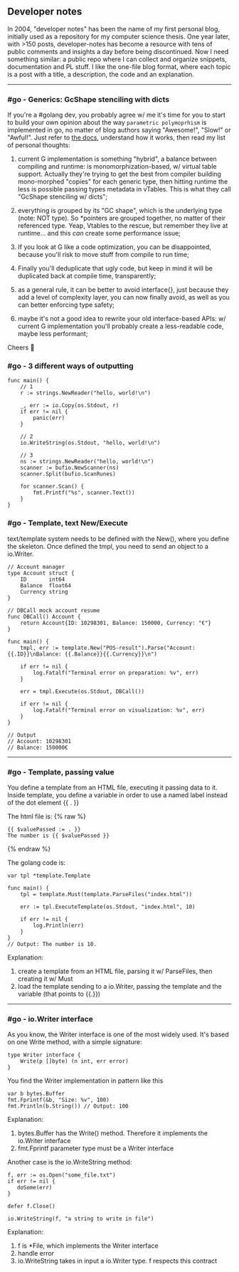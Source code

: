 ## Developer notes

In 2004, "developer notes" has been the name of my first personal blog, initially used as a repository for my computer science thesis. One year later, with >150 posts, developer-notes has become a resource with tens of public comments and insights a day before being discontinued. Now I need something similar: a public repo where I can collect and organize snippets, documentation and PL stuff. I like the one-file blog format, where each topic is a post with a title, a description, the code and an explanation. 

<hr />

### #go - Generics: GcShape stenciling with dicts

If you're a #golang dev, you probably agree w/ me it's time for you to start to build your own opinion about the way `parametric polymoprhism` is implemented in go, no matter of blog authors saying "Awesome!", "Slow!" or "Awful!". Just refer to [the docs](https://github.com/golang/proposal/blob/master/design/generics-implementation-dictionaries-go1.18.md), understand how it works, then read my list of personal thoughts:

1) current G implementation is something "hybrid", a balance between compiling and runtime: is monomorphization-based, w/ virtual table support. Actually they're trying to get the best from compiler building mono-morphed "copies" for each generic type, then hitting runtime the less is possible passing types metadata in vTables. This is what they call "GcShape stenciling w/ dicts";

2) everything is grouped by its "GC shape", which is the underlying type (note: NOT type). So *pointers are grouped together, no matter of their referenced type. Yeap, Vtables to the rescue, but remember they live at runtime... and this *can* create some performance issue;

3) If you look at G like a code optimization, you can be disappointed, because you'll risk to move stuff from compile to run time;

4) Finally you'll deduplicate that ugly code, but keep in mind it will be duplicated back at compile time, transparently;

5) as a general rule, it can be better to avoid interface{}, just because they add a level of complexity layer, you can now finally avoid, as well as you can better enforcing type safety;

6) maybe it's not a good idea to rewrite your old interface-based APIs: w/ current G implementation you'll probably create a less-readable code, maybe less performant;

Cheers 🍻



### #go - 3 different ways of outputting

```golang
func main() {
	// 1
	r := strings.NewReader("hello, world!\n")

	_, err := io.Copy(os.Stdout, r)
	if err != nil {
		panic(err)
	}

	// 2
	io.WriteString(os.Stdout, "hello, world!\n")

	// 3
	ns := strings.NewReader("hello, world!\n")
	scanner := bufio.NewScanner(ns)
	scanner.Split(bufio.ScanRunes)

	for scanner.Scan() {
		fmt.Printf("%s", scanner.Text())
	}
}
```


### #go - Template, text New/Execute

text/template system needs to be defined with the New(), where you define the skeleton.
Once defined the tmpl, you need to send an object to a io.Writer. 

```golang
// Account manager
type Account struct {
	ID       int64
	Balance  float64
	Currency string
}

// DBCall mock account resume
func DBCall() Account {
	return Account{ID: 10298301, Balance: 150000, Currency: "€"}
}

func main() {
	tmpl, err := template.New("POS-result").Parse("Account: {{.ID}}\nBalance: {{.Balance}}{{.Currency}}\n")

	if err != nil {
		log.Fatalf("Terminal error on preparation: %v", err)
	}

	err = tmpl.Execute(os.Stdout, DBCall())

	if err != nil {
		log.Fatalf("Terminal error on visualization: %v", err)
	}
}

// Output
// Account: 10298301
// Balance: 150000€

```
<hr />


### #go - Template, passing value

You define a template from an HTML file, executing it passing data to it. Inside template, you define a variable in order to use a named label instead of the dot element {{ . }}

The html file is:
{% raw %}
```
{{ $valuePassed := . }}
The number is {{ $valuePassed }}
```
{% endraw %}

The golang code is:
```golang 
var tpl *template.Template

func main() {
	tpl = template.Must(template.ParseFiles("index.html"))

	err := tpl.ExecuteTemplate(os.Stdout, "index.html", 10)

	if err != nil {
		log.Println(err)
	}
}
// Output: The number is 10.
```
Explanation:
1. create a template from an HTML file, parsing it w/ ParseFiles, then creating it w/ Must
2. load the template sending to a io.Writer, passing the template and the variable (that points to {{.}})


<hr />

### #go - io.Writer interface

As you know, the Writer interface is one of the most widely used. 
It's based on one Write method, with a simple signature:

```golang
type Writer interface {
    Write(p []byte) (n int, err error)
}
```
You find the Writer implementation in pattern like this

```golang
var b bytes.Buffer
fmt.Fprintf(&b, "Size: %v", 100)
fmt.Println(b.String()) // Output: 100
```
Explanation:
1. bytes.Buffer has the Write() method. Therefore it implements the io.Writer interface
2. fmt.Fprintf parameter type must be a Writer interface

Another case is the io.WriteString method:

```golang
f, err := os.Open("some_file.txt")
if err != nil {
   doSome(err)
}

defer f.Close()

io.WriteString(f, "a string to write in file")
```
Explanation: 
1. f is \*File, which implements the Writer interface
2. handle error
3. io.WriteString takes in input a io.Writer type. f respects this contract 


